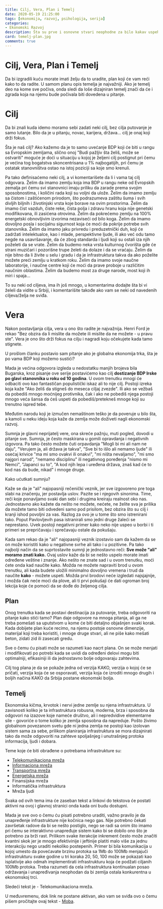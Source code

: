 ```yaml
---
title: Cilj, Vera, Plan i Temelj 
date: 2020-05-19 21:25:00
tags: [ekonomija, razvoj, psihologija, serija]
categories:
- Ekonomski Razvoj 
description: Šta su prve i osnovne stvari neophodne za bilo kakav uspeh?
card: temelj-plan.jpg
comments: true
---
```


# Cilj, Vera, Plan i Temelj

Da bi izgradili kuću morate imati želju da to uradite, plan koji će vam reći kako to da radite. U samom planu opis temelja je najvažniji. Ako je temelj deo na kome sve počiva, onda sledi da loše dizajniran temelj znači da će i zgrada koja na njemu bude počivala biti dovedena u pitanje.

# Cilj

Da bi znali kuda idemo moramo sebi zadati neki cilj, bez cilja putovanje je samo lutanje. Bilo da je u pitanju, novac, karijera, država… cilj je onaj koji drži fokus.

Šta je naš cilj? Ako kažemo da je to samo uvećanje BDP koji će biti u rangu sa Evropskim zemljama, slično onoj "Budi pažljiv šta želiš, može se ostvariti" moguće je doći u situaciju u kojoj je željeni cilj postignut pri čemu je većina tog bogatstva skoncentrisana u 1% najbogatijih, pri čemu je ostatak stanovništva ostao na istoj poziciji sa koje smo krenuli. 

Pa tako definisaćemo neki cilj, a vi komentarišete da li i vama taj cilj odgovara.
Želim da imamo zemlju koja ima BDP u rangu neke od Evropskih zemalja pri čemu svi stanovnici imaju priliku da zarade prema svojim sposobnostima, i količini rada koji su voljni da ulože. Želim da imamo zemlju sa čistom i zaštićenom prirodom, što podrazumeva zaštitu šuma i svih divljih biljnih i životinjski vrsta koje borave na ovim prostorima. Želim da imamo čist vazduh, čiste reke, čista polja i zdravu hranu koja nije genetski  modifikovana, ili zasićena otrovima. Želim da pokrećemo zemlju na 100% energetski obnovljivim izvorima nezaviseći od bilo koga. Želim da imamo dovoljno posla i socijalnu sigurnost koja će moći da pokrije potrebe svih stanovnika. Želim da imamo jaku privredu i preduzetnički duh, koji će zadržati intelektualce, kao i mlade, perspektivne ljude, ili ako već odu tamo negde na usavršavanje, da će zbog standarda i ljudi koji su ostali iza njih poželeti da se vrate. Želim da budemo neka vrsta kulturnog čvorišta gde će strani muzičari i pozorišne trupe želeti da dolaze i da se vraćaju. Želim da nije bitno da li živite u selu i gradu i da je infrastruktura takva da ako poželite možete preći zemlju u kratkom roku. Želim da imamo svoje naučne laboratorije, i naučne centre koji će moći da prave proboje u različitim naučnim oblastima. Želim da budemo most za druge narode, most koji ih miri i spaja...

To su neki od ciljeva, ima ih još mnogo, u komentarima dodajte šta bi vi želeli da vidite u Srbiji, i komentarišite takođe ako vam se neki od navedenih ciljeva/želja ne sviđa.

# Vera

Nakon postavljanja cilja, vera u ono što radite je najvažnija. Henri Ford je rekao "Bez obzira da li mislite da možete ili mislite da ne možete - u pravu ste". Vera je ono što drži fokus na cilju i nagradi koju očekujete kada tamo stignete. 

U prošlom članku postavio sam pitanje ako je globalna ekonomija trka, šta je po vama BDP koji možemo sustići?

Mada je većina odgovora izgleda u nedostatku manjih brojeva bila Bugarska, kroz pisanje ove serije postavićemo kao cilj **dostizanje BDP Irske po glavi stanovnika u roku od 10 godina**. U ovom trenutku mnogi će odbaciti ovo kao fantastičan populistički iskaz ali to nije cilj. Postoji izreka koja kaže "Ako želiš da stigneš do meseca ciljaj zvezde". Ili ako se vežbaš da pobediš mnogo moćnijeg protivnika, čak i ako ne pobediš njega postoji mnogo veća šansa da ćeš uspeti da pobediš/pretekneš mnoge koji su trenutno ispred tebe.

Međutim narodu koji je izmučen nemaštinom teško je da poveruje u bilo šta, a kamoli u neku ideju koja kaže da zemlja može doživeti nagli ekonomski razvoj. 

Sumnja je glavni neprijatelj vere, ona skreće pažnju, muti pogled, dovodi u pitanje sve. 
Sumnja, je često maskirana u gomili opravdanja i negativnih izgovora.
Pa tako često možete čuti orpavdanja "Mogli bi mi ali nam ne daju", "Verujem ja, ali država je takva", "Sve bi to išlo ali nemamo ljude" ili osećaj krivice "ma mi smo ovakvi ili onakvi", "mi ništa nevaljamo", "mi smo najgori narod", "nemamo disciplinu" ili negativnog poređenja "nismo mi Nemci", "Japanci su to", "A kod njih lepa i uređena država, znaš kad će to kod nas da bude, nikad" i mnoge druge.

Kako ućutkati sumnju?

Kaže se da je "ali" najopasniji rečenički veznik, jer sve izgovoreno pre toga slabi na značenju, jer postavlja uslov. Pazite se i njegovih sinonima. Time, reči koje ponavljamo svaki dan sebi i drugima kreiraju realnost oko nas. Jednostavno ako kažete da nešto ne možete, nećete, ne želite sva je prilika da možete tamo biti odvedeni samo pod prisilom, bez obzira što su cilj i kranji ishod povoljni za vas. Razlog za ovo je u tome što smo istrenirani tako. 
Poput Pavlovljevih pasa istranirali smo jedni druge žaleći se neprestano. Uvek postoji negativni primer kako neko nije uspeo u borbi i ti primeri se prepričavaju i sprečavaju ostale da pokušaju. 

Kada sam rekao da je "ali" najopasniji veznik izostavio sam da kažem da se on može koristiti kako u negativne svrhe ali tako i u pozitivne.
Pa tako najbolji način da se suprtostavite sumnji je jednostavno reči: **Sve može "ali" moramo znati kako.**
Ovaj uslov kaže da bi se nešto uspelo morate imati određene veštine i znanje. Ako nešto ne znate sad i u ovom trenutku, moći ćete onda kad naučite kako.
Možda ne možete napraviti brod u ovom trenutku, ali kada budete uložili minimalno dovoljno vremena i trud da naučite **kako** - možete uspeti. Možda prvi brodovi neće izgledati najsjajnije, i možda čak neće moći da plove, ali ti prvi pokušaji će dati ogroman broj lekcija koje će pomoći da se dođe do željenog cilja.

## Plan

Onog trenutka kada se postavi destinacija za putovanje, treba odgovoriti na pitanje kako stići tamo?
Plan daje odgovore na mnoga pitanja, ali ga ne treba pomešati sa uputstvom u kome će biti detaljno objašnjen svaki korak. Kada dobijete plan kuće recimo, na njemu postoje osnovne dimenzije, materijal koji treba koristiti, i mnoge druge stvari, ali ne piše kako mešati beton, zidati zid ili zasecati gredu.

Sve o čemu ću pisati može se razumeti kao nacrt plana. On se može menjati i modifikovati po potrebi kada se uvidi da određeni delovi mogu biti optimalniji, efikasiniji ili da jednostavno bolje odgovaraju zahtevima.  

Cilj tog plana je da se pokaže jedna od verzija KAKO, verzija o kojoj će se pričati, verzija koja će se osporavati, verzija koja će izroditi mnogo drugih i boljih načina KAKO da Srbija postane ekonomski bolja.

## Temelj

Ekonomska kičma, krvotok i nervi jedne zemlje su njena infrastruktura. U zavisnosti koliko je ta infrastruktura robusna, moderna, brza i sposobna da odgovori na izazove koje nameće društvo, ali i nepredvidive elementarne sile - govoriće o tome koliko je zemlja sposobna da napreduje. Pošto živimo globalnom povezanom 
svetu gde ni jedna zemlja ne postoji kao izolovan sistem sama za sebe, prilikom planiranja infrastruktura se mora dizajnirati tako da može odgovoriti na zahteve spoljašnjeg i unutrašnjeg protoka informacija, ljudi i dobara.  

Teme koje će biti obrađene o potrebama infrastrukture su:

- [Telekomunikaciona mreža](/articles/11-telekomunikaciona-mreza)
- [Informaciona mreža](/articles/12-informaciona-mreza)
- [Transportna mreža](/articles/13-transportna-mreza)
- [Energetska mreža](/articles/14-energetska-mreza)
- Finansijska mreža
- Informatička infrastruktura
- Mreža ljudi

Svaka od ovih tema ima će zaseban tekst a linkovi do tekstova će postati aktivni na ovoj i glavnoj stranici onda kada oni budu dostupni.

Mada je sve ovo o čemu ću pisati potrebno uraditi, važno pravilo je da unapređenje infrastrukture nije kočnica nego gas. Nije potrebno čekati završetak radove da bi se nešto postiglo, nego se radi sa onim što imamo pri čemu se interaktivno unapređuje sistem kako bi se dobilo ono što je potrebno za brži rast. Prilikom svake iterakcije inkrement često može značiti kvantni skok jer je mnogo efektivinije i jeftinije platiti malo više za jednu interakciju nego uraditi nekoliko postepenih.
Primer bi bila komunikacija u kojoj umesto da povećavate brzinu protoka sa 1Mb do 100Mb menjajuči infrastrukturu svake godine u tri koraka 20, 50, 100 može se pokazati kao isplativije ako odmah implementirati infrastrukturu koja će podžati ciljanih 100Mb protoka. Treba razumeti da cela infrastruktura kontinualan posao održavanja i unapređivanja neophodan da bi zemlja ostala konkurentna u ekonomskoj trci.

Sledeći tekst je - Telekomunikaciona mreža.

U međuvremenu, dok link ne postane aktivan, ako vam se sviđa ovo o čemu pišem pročitajte ovaj tekst - [Moba](/articles/moba).
